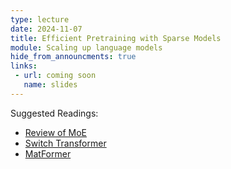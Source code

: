 ```yaml
---
type: lecture
date: 2024-11-07
title: Efficient Pretraining with Sparse Models
module: Scaling up language models
hide_from_announcments: true
links: 
 - url: coming soon
   name: slides
---
```

Suggested Readings:
 - [Review of MoE](https://arxiv.org/abs/2209.01667)
 - [Switch Transformer](https://arxiv.org/abs/2101.03961)
 - [MatFormer](https://arxiv.org/abs/2101.03961)
